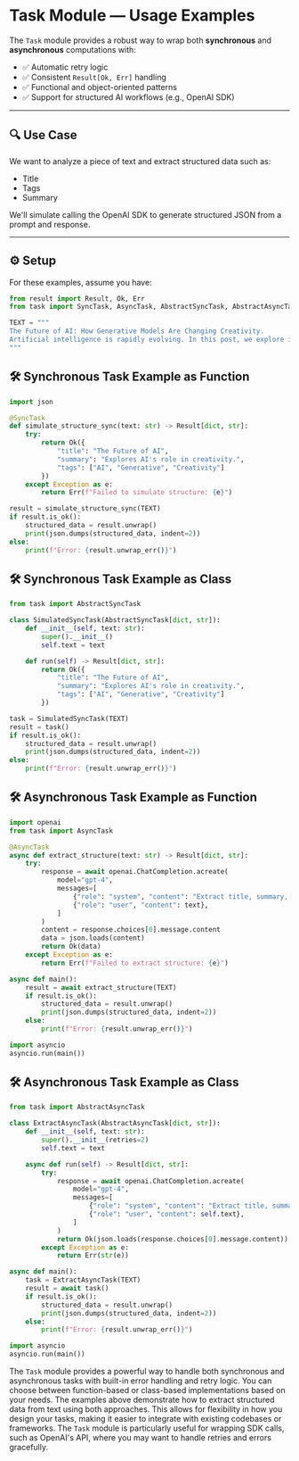 # Task Module — Usage Examples

The `Task` module provides a robust way to wrap both **synchronous** and **asynchronous** computations with:
- ✅ Automatic retry logic
- ✅ Consistent `Result[Ok, Err]` handling
- ✅ Functional and object-oriented patterns
- ✅ Support for structured AI workflows (e.g., OpenAI SDK)

---

## 🔍 Use Case

We want to analyze a piece of text and extract structured data such as:
- Title
- Tags
- Summary

We'll simulate calling the OpenAI SDK to generate structured JSON from a prompt and response.

---

## ⚙️ Setup

For these examples, assume you have:

```python
from result import Result, Ok, Err
from task import SyncTask, AsyncTask, AbstractSyncTask, AbstractAsyncTask

TEXT = """
The Future of AI: How Generative Models Are Changing Creativity.
Artificial intelligence is rapidly evolving. In this post, we explore its implications in art, music, and writing.
"""

```

## 🛠️ Synchronous Task Example as Function

```python
import json

@SyncTask
def simulate_structure_sync(text: str) -> Result[dict, str]:
    try:
        return Ok({
            "title": "The Future of AI",
            "summary": "Explores AI's role in creativity.",
            "tags": ["AI", "Generative", "Creativity"]
        })
    except Exception as e:
        return Err(f"Failed to simulate structure: {e}")

result = simulate_structure_sync(TEXT)
if result.is_ok():
    structured_data = result.unwrap()
    print(json.dumps(structured_data, indent=2))
else:
    print(f"Error: {result.unwrap_err()}")
```

## 🛠️ Synchronous Task Example as Class

```python
from task import AbstractSyncTask

class SimulatedSyncTask(AbstractSyncTask[dict, str]):
    def __init__(self, text: str):
        super().__init__()
        self.text = text

    def run(self) -> Result[dict, str]:
        return Ok({
            "title": "The Future of AI",
            "summary": "Explores AI's role in creativity.",
            "tags": ["AI", "Generative", "Creativity"]
        })

task = SimulatedSyncTask(TEXT)
result = task()
if result.is_ok():
    structured_data = result.unwrap()
    print(json.dumps(structured_data, indent=2))
else:
    print(f"Error: {result.unwrap_err()}")
```

## 🛠️ Asynchronous Task Example as Function

```python
import openai
from task import AsyncTask

@AsyncTask
async def extract_structure(text: str) -> Result[dict, str]:
    try:
        response = await openai.ChatCompletion.acreate(
            model="gpt-4",
            messages=[
                {"role": "system", "content": "Extract title, summary, and tags from input text. Return JSON."},
                {"role": "user", "content": text},
            ]
        )
        content = response.choices[0].message.content
        data = json.loads(content)
        return Ok(data)
    except Exception as e:
        return Err(f"Failed to extract structure: {e}")

async def main():
    result = await extract_structure(TEXT)
    if result.is_ok():
        structured_data = result.unwrap()
        print(json.dumps(structured_data, indent=2))
    else:
        print(f"Error: {result.unwrap_err()}")

import asyncio
asyncio.run(main())
```

## 🛠️ Asynchronous Task Example as Class

```python
from task import AbstractAsyncTask

class ExtractAsyncTask(AbstractAsyncTask[dict, str]):
    def __init__(self, text: str):
        super().__init__(retries=2)
        self.text = text

    async def run(self) -> Result[dict, str]:
        try:
            response = await openai.ChatCompletion.acreate(
                model="gpt-4",
                messages=[
                    {"role": "system", "content": "Extract title, summary, and tags. Return JSON."},
                    {"role": "user", "content": self.text},
                ]
            )
            return Ok(json.loads(response.choices[0].message.content))
        except Exception as e:
            return Err(str(e))

async def main():
    task = ExtractAsyncTask(TEXT)
    result = await task()
    if result.is_ok():
        structured_data = result.unwrap()
        print(json.dumps(structured_data, indent=2))
    else:
        print(f"Error: {result.unwrap_err()}")

import asyncio
asyncio.run(main())
```


The `Task` module provides a powerful way to handle both synchronous and asynchronous tasks with built-in error handling and retry logic. You can choose between function-based or class-based implementations based on your needs. The examples above demonstrate how to extract structured data from text using both approaches.
This allows for flexibility in how you design your tasks, making it easier to integrate with existing codebases or frameworks.
The `Task` module is particularly useful for wrapping SDK calls, such as OpenAI's API, where you may want to handle retries and errors gracefully.

